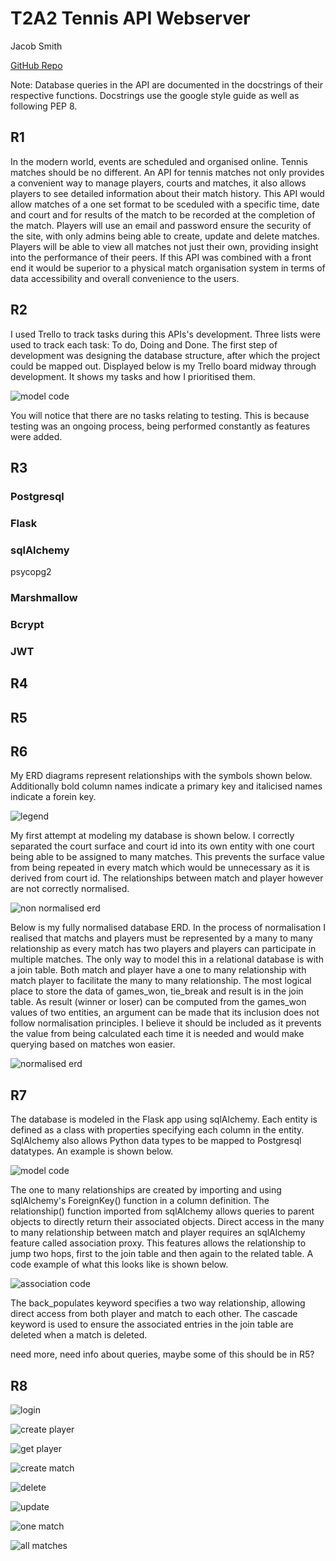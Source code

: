 # T2A2 Tennis API Webserver

Jacob Smith

[GitHub Repo](https://github.com/intameli/T2A2-API-Webserver)

Note: Database queries in the API are documented in the docstrings of their respective functions. Docstrings use the google style guide as well as following PEP 8.

## R1

In the modern world, events are scheduled and organised online. Tennis matches should be no different. An API for tennis matches not only provides a convenient way to manage players, courts and matches, it also allows players to see detailed information about their match history. This API would allow matches of a one set format to be sceduled with a specific time, date and court and for results of the match to be recorded at the completion of the match. Players will use an email and password ensure the security of the site, with only admins being able to create, update and delete matches. Players will be able to view all matches not just their own, providing insight into the performance of their peers. If this API was combined with a front end it would be superior to a physical match organisation system in terms of data accessibility and overall convenience to the users.

## R2

I used Trello to track tasks during this APIs's development. Three lists were used to track each task: To do, Doing and Done. The first step of development was designing the database structure, after which the project could be mapped out. Displayed below is my Trello board midway through development. It shows my tasks and how I prioritised them.

![model code](docs/trello.png)

You will notice that there are no tasks relating to testing. This is because testing was an ongoing process, being performed constantly as features were added.

## R3

### Postgresql

### Flask

### sqlAlchemy

psycopg2

### Marshmallow

### Bcrypt

### JWT

## R4

## R5

## R6

My ERD diagrams represent relationships with the symbols shown below. Additionally bold column names indicate a primary key and italicised names indicate a forein key.

![legend](docs/ERD-Notation.png)

My first attempt at modeling my database is shown below. I correctly separated the court surface and court id into its own entity with one court being able to be assigned to many matches. This prevents the surface value from being repeated in every match which would be unnecessary as it is derived from court id. The relationships between match and player however are not correctly normalised.

![non normalised erd](docs/non_normal.jpg)

Below is my fully normalised database ERD. In the process of normalisation I realised that matchs and players must be represented by a many to many relationship as every match has two players and players can participate in multiple matches. The only way to model this in a relational database is with a join table. Both match and player have a one to many relationship with match player to facilitate the many to many relationship. The most logical place to store the data of games_won, tie_break and result is in the join table. As result (winner or loser) can be computed from the games_won values of two entities, an argument can be made that its inclusion does not follow normalisation principles. I believe it should be included as it prevents the value from being calculated each time it is needed and would make querying based on matches won easier.

![normalised erd](docs/normalised.jpg)

## R7

The database is modeled in the Flask app using sqlAlchemy. Each entity is defined as a class with properties specifying each column in the entity. SqlAlchemy also allows Python data types to be mapped to Postgresql datatypes. An example is shown below.

![model code](docs/model_code.png)

The one to many relationships are created by importing and using sqlAlchemy's ForeignKey() function in a column definition. The relationship() function imported from sqlAlchemy allows queries to parent objects to directly return their associated objects. Direct access in the many to many relationship between match and player requires an sqlAlchemy feature called association proxy. This features allows the relationship to jump two hops, first to the join table and then again to the related table. A code example of what this looks like is shown below.

![association code](docs/ass.png)

The back_populates keyword specifies a two way relationship, allowing direct access from both player and match to each other. The cascade keyword is used to ensure the associated entries in the join table are deleted when a match is deleted.

need more, need info about queries, maybe some of this should be in R5?

## R8

![login](docs/login.png)

![create player](docs/create_player.png)

![get player](docs/get_player.png)

![create match](docs/atch_create.png)

![delete](docs/delete.png)

![update](docs/update.png)

![one match](docs/one_match.png)

![all matches](docs/all_matches.png)
